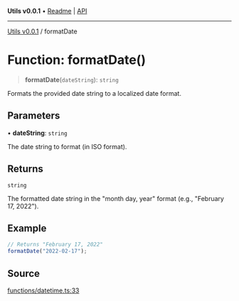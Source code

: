 **Utils v0.0.1** • [Readme](../README.md) \| [API](../globals.md)

***

[Utils v0.0.1](../README.md) / formatDate

# Function: formatDate()

> **formatDate**(`dateString`): `string`

Formats the provided date string to a localized date format.

## Parameters

• **dateString**: `string`

The date string to format (in ISO format).

## Returns

`string`

The formatted date string in the "month day, year" format (e.g., "February 17, 2022").

## Example

```ts
// Returns "February 17, 2022"
formatDate("2022-02-17");
```

## Source

[functions/datetime.ts:33](https://github.com/bucharitesh/octopop/blob/2bf71a1/packages/utils/src/functions/datetime.ts#L33)
